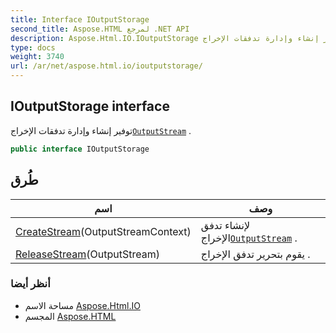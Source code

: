 ```yaml
---
title: Interface IOutputStorage
second_title: Aspose.HTML لمرجع .NET API
description: Aspose.Html.IO.IOutputStorage واجهه المستخدم. توفير إنشاء وإدارة تدفقات الإخراجOutputStream .
type: docs
weight: 3740
url: /ar/net/aspose.html.io/ioutputstorage/
---
```

## IOutputStorage interface

توفير إنشاء وإدارة تدفقات الإخراج[`OutputStream`](../outputstream/) .

```csharp
public interface IOutputStorage
```

## طُرق

| اسم | وصف |
| --- | --- |
| [CreateStream](../../aspose.html.io/ioutputstorage/createstream/)(OutputStreamContext) | لإنشاء تدفق الإخراج[`OutputStream`](../outputstream/) . |
| [ReleaseStream](../../aspose.html.io/ioutputstorage/releasestream/)(OutputStream) | يقوم بتحرير تدفق الإخراج . |

### أنظر أيضا

* مساحة الاسم [Aspose.Html.IO](../../aspose.html.io/)
* المجسم [Aspose.HTML](../../)


